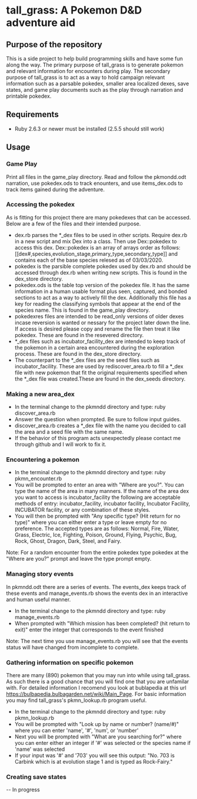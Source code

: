 # tall_grass: A Pokemon D&D adventure aid
## Purpose of the repository
This is a side project to help build programming skills and have some fun along the way. The primary purpose of tall_grass is to generate pokemon and relevant information for encounters during play. The secondary purpose of tall_grass is to act as a way to hold campaign relevant information such as a parsable pokedex, smaller area localized dexes, save states, and game play documents such as the play through narration and printable pokedex.

## Requirements
* Ruby 2.6.3 or newer must be installed (2.5.5 should still work)

## Usage

### Game Play
Print all files in the game_play directory. Read and follow the pkmondd.odt narration, use pokedex.ods to track enounters, and use items_dex.ods to track items gained during the adventure.

### Accessing the pokedex
As is fitting for this project there are many pokedexes that can be accessed. Below are a few of the files and their intended purpose.
* dex.rb parses the \*\_dex files to be used in other scripts. Require dex.rb in a new script and mix Dex into a class. Then use Dex::pokedex to access this dex. Dex::pokedex is an array of arrays order as follows: [[dex#,species,evolution_stage,primary_type,secondary_type]] and contains each of the base species relesed as of 03/03/2020.
* pokedex is the parsible complete pokedex used by dex.rb and should be accessed through dex.rb when writing new scripts. This is found in the dex_store directory.
* pokedex.ods is the table top version of the pokedex file. It has the same information in a human usable format plus seen, captured, and bonded sections to act as a way to actively fill the dex. Additionally this file has a key for reading the classifying symbols that appear at the end of the species name. This is found in the game_play directory.
* pokedexres files are intended to be read_only versions of older dexes incase reversion is wanted or nessary for the project later down the line. If access is desired please copy and rename the file then treat it like pokedex. These are found in the resevered directory.
* \*\_dex files such as incubator_facility_dex are intended to keep track of the pokemon in a certain area encountered during the exploration process. These are found in the dex_store directory.
* The counterpart to the \*\_dex files are the seed files such as incubator_facility. These are used by rediscover_area.rb to fill a \*\_dex file with new pokemon that fit the original requirements specified when the \*\_dex file was created.These are found in the dex_seeds directory.

### Making a new area_dex
* In the terminal change to the pkmndd directory and type: ruby discover_area.rb
* Answer the question when prompted. Be sure to follow input guides.
* discover_area.rb creates a \*\_dex file with the name you decided to call the area and a seed file with the same name.
* If the behavior of this program acts unexpectedly please contact me through github and I will work to fix it.

### Encountering a pokemon
* In the terminal change to the pkmndd directory and type: ruby pkmn_encounter.rb
* You will be prompted to enter an area with "Where are you?". You can type the name of the area in many manners. If the name of the area dex you want to access is incubator_facility the following are acceptable methods of entry: incubator_facility, incubator facility, Incubator Facility, INCUBATOR facility, or any combination of these styles.
* You will then be prompted with "Any specific type? (Hit return for no type)" where you can either enter a type or leave empty for no preference. The accepted types are as follows: Normal, Fire, Water, Grass, Electric, Ice, Fighting, Poison, Ground, Flying, Psychic, Bug, Rock, Ghost, Dragon, Dark, Steel, and Fairy.

Note: For a random encounter from the entire pokedex type pokedex at the "Where are you?" prompt and leave the type prompt empty.

### Managing story events
In pkmndd.odt there are a series of events. The events_dex keeps track of these events and manage_events.rb shows the events dex in an interactive and human useful manner.
* In the terminal change to the pkmndd directory and type: ruby manage_events.rb
* When prompted with "Which mission has been completed? (hit return to exit)" enter the integer that corresponds to the event finished

Note: The next time you use manage_events.rb you will see that the events status will have changed from incomplete to complete.

### Gathering information on specific pokemon
There are many (890) pokemon that you may run into while using tall_grass. As such there is a good chance that you will find one that you are unfamilar with. For detailed information I recomend you look at bublapedia at this url https://bulbapedia.bulbagarden.net/wiki/Main_Page. For basic information you may find tall_grass's pkmn_lookup.rb program useful.
* In the terminal change to the pkmndd directory and type: ruby pkmn_lookup.rb
* You will be prompted with "Look up by name or number? (name/#)" where you can enter 'name', '#', 'num', or 'number'
* Next you will be prompted with "What are you searching for?" where you can enter either an integer if '#' was selected or the species name if 'name' was selected
* If your input was '#' and '703' you will see this output: "No. 703 is Carbink which is at evolution stage 1 and is typed as Rock-Fairy."

### Creating save states
-- In progress
